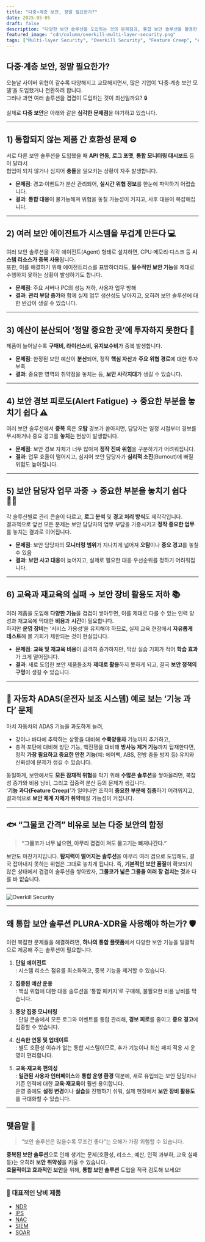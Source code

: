 ```yaml
---
title: "다중∙계층 보안, 정말 필요한가?"
date: 2025-05-05
draft: false
description: "다양한 보안 솔루션을 도입하는 것의 문제점과, 통합 보안 솔루션을 활용한 효율적인 대안 제시"
featured_image: "cdn/column/overkill-multi-layer-security.png"
tags: ["Multi-layer Security", "Overkill Security", "Feature Creep", "Alert Fatigue", "Burnout", "심리적 소진", "기능 과다", "다중 보안", "계층 보안"]
---
```


## 다중∙계층 보안, 정말 필요한가?

오늘날 사이버 위협이 갈수록 다양해지고 교묘해지면서, 많은 기업이 ‘다중∙계층 보안 모델’을 도입했거나 전환하려 합니다.  
그러나 과연 여러 솔루션을 겹겹이 도입하는 것이 최선일까요? 🔒

실제로 **다중 보안**은 아래와 같은 **심각한 문제점**을 야기하고 있습니다.

<!--more-->

---

## 1) 통합되지 않는 제품 간 호환성 문제 ⚙️

서로 다른 보안 솔루션을 도입했을 때 **API 연동**, **로그 포맷**, **통합 모니터링 대시보드** 등이 달라서  
협업이 되지 않거나 심지어 **충돌**을 일으키는 상황이 자주 발생합니다.

- **문제점**: 경고·이벤트가 분산 관리되어, **실시간 위협 정보**를 한눈에 파악하기 어렵습니다.  
- **결과**: **통합 대응**이 불가능해져 위협을 놓칠 가능성이 커지고, 사후 대응이 복잡해집니다.

---

## 2) 여러 보안 에이전트가 시스템을 무겁게 만든다 💻

여러 보안 솔루션을 각각 에이전트(Agent) 형태로 설치하면, CPU·메모리·디스크 등 **시스템 리소스가 중복 사용**됩니다.  
또한, 이를 해결하기 위해 에이전트리스를 표방하더라도, **필수적인 보안 기능**을 제대로 수행하지 못하는 상황이 발생하기도 합니다.

- **문제점**: 주요 서버나 PC의 성능 저하, 사용자 업무 방해  
- **결과**: **관리 부담 증가**와 함께 실제 업무 생산성도 낮아지고, 오히려 보안 솔루션에 대한 반감이 생길 수 있습니다.

---

## 3) 예산이 분산되어 ‘정말 중요한 곳’에 투자하지 못한다 💸

제품이 늘어날수록 **구매비, 라이선스비, 유지보수비**가 중복 발생합니다.

- **문제점**: 한정된 보안 예산이 **분산**되어, 정작 **핵심 자산**과 **주요 위협 경로**에 대한 투자 부족  
- **결과**: 중요한 영역의 취약점을 놓치는 등, **보안 사각지대**가 생길 수 있습니다.

---

## 4) 보안 경보 피로도(Alert Fatigue) → 중요한 부분을 놓치기 쉽다 ⚠️

여러 보안 솔루션에서 **중복** 혹은 **오탐** 경보가 쏟아지면, 담당자는 일정 시점부터 경보를 무시하거나 중요 경고를 **놓치는** 현상이 발생합니다.

- **문제점**: 보안 경보 자체가 너무 많아져 **정작 진짜 위험**을 구분하기가 어려워집니다.  
- **결과**: 업무 효율이 떨어지고, 심지어 보안 담당자가 **심리적 소진**(Burnout)에 빠질 위험도 높아집니다.

---

## 5) 보안 담당자 업무 과중 → 중요한 부분을 놓치기 쉽다 🧑‍💻

각 솔루션별로 관리 콘솔이 다르고, **로그 분석** 및 **경고 처리 방식**도 제각각입니다.  
결과적으로 앞선 모든 문제는 보안 담당자의 업무 부담을 가중시키고 **정작 중요한 업무**를 놓치는 결과로 이어집니다.

- **문제점**: 보안 담당자의 **모니터링 범위**가 지나치게 넓어져 **오탐**이나 **중요 경고**를 놓칠 수 있음  
- **결과**: **보안 사고 대응**이 늦어지고, 실제로 필요한 대응 우선순위를 정하기 어려워집니다.

---

## 6) 교육과 재교육의 실패 → 보안 장비 활용도 저하 📚

여러 제품을 도입해 **다양한 기능**을 겹겹이 쌓아두면, 이를 제대로 다룰 수 있는 인력 양성과 재교육에 막대한 **비용**과 **시간**이 필요합니다.  
하지만 **운영 장비**는 ‘서비스 가용성’을 유지해야 하므로, 실제 교육 현장에서 **자유롭게 테스트**해 볼 기회가 제한되는 것이 현실입니다.

- **문제점**: **교육 및 재교육 비용**이 급격히 증가하지만, 막상 실습 기회가 적어 **학습 효과**가 크게 떨어집니다.  
- **결과**: 새로 도입한 보안 제품들조차 **제대로 활용**하지 못하게 되고, 결국 **보안 정책의 구멍**이 생길 수 있습니다.

---

## 🚗 자동차 ADAS(운전자 보조 시스템) 예로 보는 ‘기능 과다’ 문제 

마치 자동차의 ADAS 기능을 과도하게 늘려,

- 강이나 바다에 추락하는 상황을 대비해 **수륙양용차** 기능까지 추가하고,  
- 총격·포탄에 대비해 방탄 기능, 핵전쟁을 대비해 **방사능 제거 기능**까지 탑재한다면,  
정작 **가장 필요하고 중요한 안전 기능**(예: 에어백, ABS, 전방 충돌 방지 등) 유지와 신뢰성에 문제가 생길 수 있습니다.

동일하게, 보안에서도 **모든 잠재적 위협**을 막기 위해 **수많은 솔루션**을 쌓아올리면, 복잡성 증가와 비용 낭비, 그리고 집중력 분산 등의 문제가 생깁니다.  
‘**기능 과다(Feature Creep)**’가 일어나면 조직이 **중요한 부분에 집중**하기 어려워지고, 결과적으로 **보안 체계 자체가 취약**해질 가능성이 커집니다.

---

## 🐟 “그물코 간격” 비유로 보는 다중 보안의 함정

> **“그물코가 너무 넓으면, 아무리 겹겹이 쳐도 물고기는 빠져나간다.”**

보안도 마찬가지입니다. **탐지력이 떨어지는 솔루션**을
아무리 여러 겹으로 도입해도, 결국 잡아내지 못하는 위협은 그대로 놓치게 됩니다.
즉, **기본적인 보안 품질**이 확보되지 않은 상태에서 겹겹이 솔루션을 쌓아봤자,
**그물코가 넓은 그물을 여러 장 겹치는 것**과 다를 바 없습니다.

---

![Overkill Security](https://blog.plura.io/cdn/column/overkill-multi-layer-security.png)

---

## 왜 통합 보안 솔루션 **PLURA-XDR**을 사용해야 하는가? 🛡️

이런 복잡한 문제들을 해결하려면, **하나의 통합 플랫폼**에서 다양한 보안 기능을 일괄적으로 제공해 주는 솔루션이 필요합니다.

1. **단일 에이전트**  
   : 시스템 리소스 점유를 최소화하고, 중복 기능을 제거할 수 있습니다.

2. **집중된 예산 운용**  
   : 핵심 위협에 대한 대응 솔루션을 ‘통합 패키지’로 구매해, 불필요한 비용 낭비를 막습니다.

3. **중앙 집중 모니터링**  
   : 단일 콘솔에서 모든 로그와 이벤트를 통합 관리해, **경보 피로**를 줄이고 **중요 경고**에 집중할 수 있습니다.

4. **신속한 연동 및 업데이트**  
   : 별도 호환성 이슈가 없는 통합 시스템이므로, 추가 기능이나 최신 패치 적용 시 운영이 편리합니다.

5. **교육∙재교육 편의성**  
   : **일관된 사용자 인터페이스**와 **통합 운영 환경** 덕분에, 새로 유입되는 보안 담당자나 기존 인력에 대한 **교육∙재교육**이 훨씬 용이합니다.  
   운영 중에도 **설정 변경**이나 **실습**을 진행하기 쉬워, 실제 현장에서 **보안 장비 활용도**를 극대화할 수 있습니다.

---

## 맺음말 🌟

> “보안 솔루션은 많을수록 무조건 좋다”는 오해가 가장 위험할 수 있습니다.

**중복된 보안 솔루션**으로 인해 생기는 문제(호환성, 리소스, 예산, 인적 과부하, 교육 실패 등)는 오히려 **보안 취약성**을 키울 수 있습니다.  
**효율적이고 효과적인 보안**을 위해, **통합 보안 솔루션** 도입을 적극 검토해 보세요!

---

### 📖 대표적인 낭비 제품
- [NDR](https://blog.plura.io/ko/column/ips_ndr_needed/)
- [IPS](https://blog.plura.io/ko/column/ips_understanding/)
- [NAC](https://blog.plura.io/ko/tech/nac_evaluation/)
- [SIEM](https://blog.plura.io/ko/column/why_siem_always_fails/)
- [SOAR](https://blog.plura.io/ko/column/why_soar_always_fails/)
